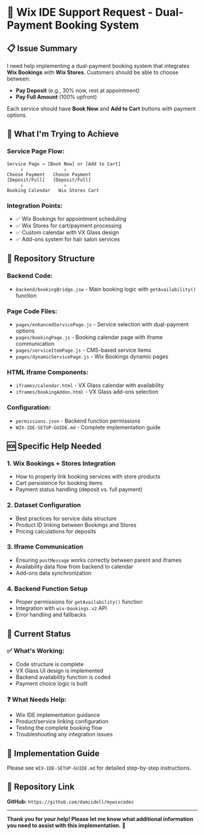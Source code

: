 # 🎯 Wix IDE Support Request - Dual-Payment Booking System

## 📋 **Issue Summary**
I need help implementing a dual-payment booking system that integrates **Wix Bookings** with **Wix Stores**. Customers should be able to choose between:
- **Pay Deposit** (e.g., 30% now, rest at appointment)
- **Pay Full Amount** (100% upfront)

Each service should have **Book Now** and **Add to Cart** buttons with payment options.

## 🔧 **What I'm Trying to Achieve**

### **Service Page Flow:**
```
Service Page → [Book Now] or [Add to Cart]
     ↓               ↓
Choose Payment   Choose Payment
[Deposit/Full]   [Deposit/Full]
     ↓               ↓
Booking Calendar   Wix Stores Cart
```

### **Integration Points:**
- ✅ Wix Bookings for appointment scheduling
- ✅ Wix Stores for cart/payment processing
- ✅ Custom calendar with VX Glass design
- ✅ Add-ons system for hair salon services

## 📁 **Repository Structure**

### **Backend Code:**
- `backend/bookingBridge.jsw` - Main booking logic with `getAvailability()` function

### **Page Code Files:**
- `pages/enhancedServicePage.js` - Service selection with dual-payment options
- `pages/bookingPage.js` - Booking calendar page with iframe communication
- `pages/serviceItemPage.js` - CMS-based service items
- `pages/dynamicServicePage.js` - Wix Bookings dynamic pages

### **HTML Iframe Components:**
- `iframes/calendar.html` - VX Glass calendar with availability
- `iframes/bookingAddon.html` - VX Glass add-ons selection

### **Configuration:**
- `permissions.json` - Backend function permissions
- `WIX-IDE-SETUP-GUIDE.md` - Complete implementation guide

## 🆘 **Specific Help Needed**

### **1. Wix Bookings + Stores Integration**
- How to properly link booking services with store products
- Cart persistence for booking items
- Payment status handling (deposit vs. full payment)

### **2. Dataset Configuration**
- Best practices for service data structure
- Product ID linking between Bookings and Stores
- Pricing calculations for deposits

### **3. Iframe Communication**
- Ensuring `postMessage` works correctly between parent and iframes
- Availability data flow from backend to calendar
- Add-ons data synchronization

### **4. Backend Function Setup**
- Proper permissions for `getAvailability()` function
- Integration with `wix-bookings.v2` API
- Error handling and fallbacks

## 🎯 **Current Status**

### **✅ What's Working:**
- Code structure is complete
- VX Glass UI design is implemented
- Backend availability function is coded
- Payment choice logic is built

### **❓ What Needs Help:**
- Wix IDE implementation guidance
- Product/service linking configuration  
- Testing the complete booking flow
- Troubleshooting any integration issues

## 📖 **Implementation Guide**
Please see `WIX-IDE-SETUP-GUIDE.md` for detailed step-by-step instructions.

## 🔗 **Repository Link**
**GitHub:** `https://github.com/damiidoll/mywixcodes`

---

**Thank you for your help! Please let me know what additional information you need to assist with this implementation.** 🙏
